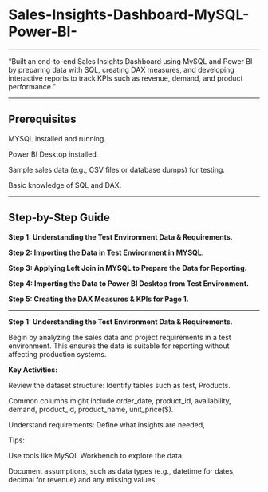 # Sales-Insights-Dashboard-MySQL-Power-BI-
---

“Built an end-to-end Sales Insights Dashboard using MySQL and Power BI by preparing data with SQL, creating DAX measures, and developing interactive reports to track KPIs such as revenue, demand, and product performance.”

---

**Prerequisites**
---

MYSQL installed and running.

Power BI Desktop installed.

Sample sales data (e.g., CSV files or database dumps) for testing.

Basic knowledge of SQL and DAX.

---

**Step-by-Step Guide**
---

**Step 1: Understanding the Test Environment Data & Requirements.**

**Step 2: Importing the Data in Test Environment in MYSQL.**

**Step 3: Applying Left Join in MYSQL to Prepare the Data for Reporting.**

**Step 4: Importing the Data to Power BI Desktop from Test Environment.**

**Step 5: Creating the DAX Measures & KPIs for Page 1.**

---

**Step 1: Understanding the Test Environment Data & Requirements.**

Begin by analyzing the sales data and project requirements in a test environment. This ensures the data is suitable for reporting without affecting production systems.

**Key Activities:**

Review the dataset structure: Identify tables such as test, Products.

Common columns might include order_date, product_id, availability, demand, product_id, product_name, unit_price($).

Understand requirements: Define what insights are needed, 

Tips:

Use tools like MySQL Workbench to explore the data.

Document assumptions, such as data types (e.g., datetime for dates, decimal for revenue) and any missing values.

